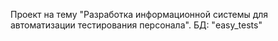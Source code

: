 Проект на тему "Разработка информационной системы для автоматизации тестирования персонала".
БД: "easy_tests"
